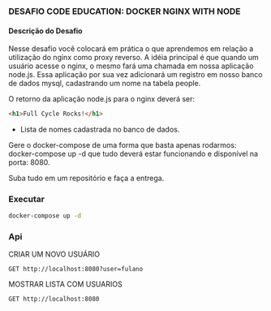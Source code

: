 ### DESAFIO CODE EDUCATION: DOCKER NGINX WITH NODE

#### Descrição do Desafio
Nesse desafio você colocará em prática o que aprendemos em relação a utilização do nginx como proxy reverso. A idéia principal é que quando um usuário acesse o nginx, o mesmo fará uma chamada em nossa aplicação node.js. Essa aplicação por sua vez adicionará um registro em nosso banco de dados mysql, cadastrando um nome na tabela people.

O retorno da aplicação node.js para o nginx deverá ser:

```html
<h1>Full Cycle Rocks!</h1>
```

- Lista de nomes cadastrada no banco de dados.

Gere o docker-compose de uma forma que basta apenas rodarmos: docker-compose up -d que tudo deverá estar funcionando e disponível na porta: 8080.

Suba tudo em um repositório e faça a entrega.

### Executar
```bash
docker-compose up -d
```

### Api

CRIAR UM NOVO USUÁRIO
```http
GET http://localhost:8080?user=fulano
```

MOSTRAR LISTA COM USUARIOS
```http
GET http://localhost:8080
```
